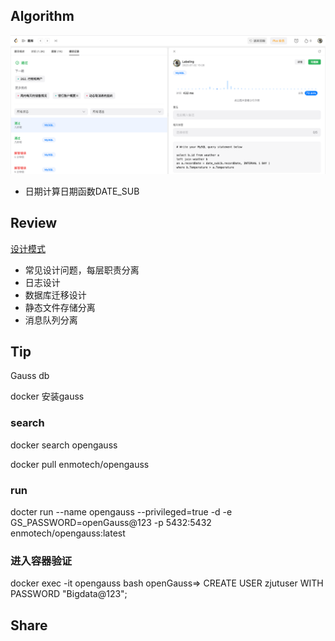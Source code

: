 ## Algorithm

![算法](../../images/temp/sisyphus-2023-07-02-lc.png)

* 日期计算日期函数DATE_SUB

## Review

[设计模式](https://medium.com/@kalkidant/your-code-architecture-sucks-if-3e65683693ab)
* 常见设计问题，每层职责分离
* 日志设计
* 数据库迁移设计
* 静态文件存储分离
* 消息队列分离

## Tip

Gauss db

docker 安装gauss
### search

docker search opengauss

docker pull enmotech/opengauss

### run
docter run --name opengauss --privileged=true -d -e GS_PASSWORD=openGauss@123
-p 5432:5432 enmotech/opengauss:latest

### 进入容器验证
docker exec -it opengauss bash
openGauss=> CREATE USER zjutuser WITH PASSWORD "Bigdata@123";

## Share
